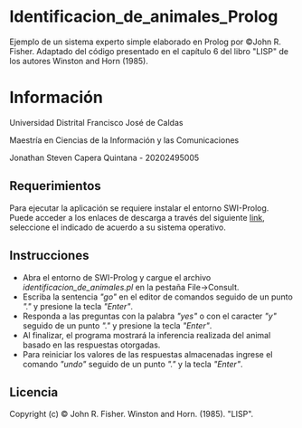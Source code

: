 # Identificacion_de_animales_Prolog
Ejemplo de un sistema experto simple elaborado en Prolog por ©John R. Fisher. Adaptado del código presentado en el capítulo 6 del libro "LISP" de los autores Winston and Horn (1985).

# Información

Universidad Distrital Francisco José de Caldas

Maestría en Ciencias de la Información y las Comunicaciones

Jonathan Steven Capera Quintana - 20202495005

## Requerimientos

Para ejecutar la aplicación se requiere instalar el entorno SWI-Prolog. Puede acceder a los enlaces de descarga a través del siguiente [link](https://www.swi-prolog.org/download/stable), seleccione el indicado de acuerdo a su sistema operativo.


## Instrucciones
* Abra el entorno de SWI-Prolog y cargue el archivo *identificacion_de_animales.pl* en la pestaña File->Consult.
* Escriba la sentencia *"go"* en el editor de comandos seguido de un punto *"."* y presione la tecla *"Enter"*.
* Responda a las preguntas con la palabra *"yes"* o con el caracter *"y"* seguido de un punto *"."* y presione la tecla *"Enter"*.
* Al finalizar, el programa mostrará la inferencia realizada del animal basado en las respuestas otorgadas.
* Para reiniciar los valores de las respuestas almacenadas ingrese el comando *"undo"* seguido de un punto *"."* y la tecla *"Enter"*.

## Licencia

Copyright (c) © John R. Fisher. 
Winston and Horn. (1985). "LISP".
